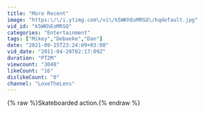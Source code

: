 ```yaml
---
title: "More Recent"
image: "https:\/\/i.ytimg.com\/vi\/k5WKhEoMRSQ\/hqdefault.jpg"
vid_id: "k5WKhEoMRSQ"
categories: "Entertainment"
tags: ["Mikey","Debaeke","Dan"]
date: "2021-09-15T23:24:09+03:00"
vid_date: "2011-04-20T02:17:09Z"
duration: "PT2M"
viewcount: "3048"
likeCount: "16"
dislikeCount: "0"
channel: "LoveTheLens"
---
```

{% raw %}Skateboarded action.{% endraw %}
